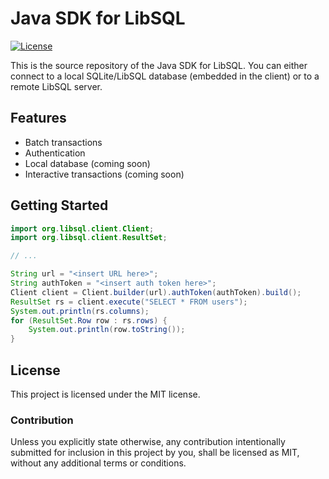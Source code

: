 # Java SDK for LibSQL

[![License](https://img.shields.io/badge/license-MIT-blue)](https://github.com/libsql/libsql-client-java/blob/main/LICENSE)

This is the source repository of the Java SDK for LibSQL. You can either connect to a local SQLite/LibSQL database (embedded in the client) or to a remote LibSQL server.

## Features

* Batch transactions
* Authentication
* Local database (coming soon)
* Interactive transactions (coming soon)

## Getting Started

```java
import org.libsql.client.Client;
import org.libsql.client.ResultSet;

// ...

String url = "<insert URL here>";
String authToken = "<insert auth token here>";
Client client = Client.builder(url).authToken(authToken).build();
ResultSet rs = client.execute("SELECT * FROM users");
System.out.println(rs.columns);
for (ResultSet.Row row : rs.rows) {
    System.out.println(row.toString());
}

```
## License

This project is licensed under the MIT license.

### Contribution

Unless you explicitly state otherwise, any contribution intentionally submitted for inclusion in this project by you, shall be licensed as MIT, without any additional terms or conditions.
